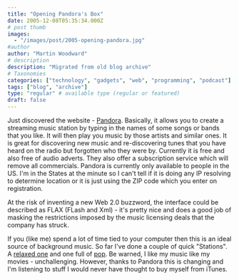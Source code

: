 ```yaml
---
title: "Opening Pandora's Box"
date: 2005-12-08T05:35:34.000Z
# post thumb
images:
  - "/images/post/2005-opening-pandora.jpg"
#author
author: "Martin Woodward"
# description
description: "Migrated from old blog archive"
# Taxonomies
categories: ["technology", "gadgets", "web", "programming", "podcast"]
tags: ["blog", "archive"]
type: "regular" # available type (regular or featured)
draft: false
---
```

Just discovered the website - [Pandora](http://www.pandora.com).  Basically, it allows you to create a streaming music station by typing in the names of some songs or bands that you like.  It will then play you music by those artists and similar ones.  It is great for discovering new music and re-discovering tunes that you have heard on the radio but forgotten who they were by.  Currently it is free and also free of audio adverts.  They also offer a subscription service which will remove all commercials.  Pandora is currently only available to people in the US.  I'm in the States at the minute so I can't tell if it is doing any IP resolving to determine location or it is just using the ZIP code which you enter on registration.  

At the risk of inventing a new Web 2.0 buzzword, the interface could be described as FLAX (FLash and Xml) - it's pretty nice and does a good job of masking the restrictions imposed by the music licensing deals that the company has struck.

If you (like me) spend a lot of time tied to your computer then this is an ideal source of background music.  So far I've done a couple of quick "Stations".  A [relaxed one](http://www.pandora.com/?sc=sh3986461) and one full of [pop](http://www.pandora.com/?sc=sh3994306).  Be warned, I like my music like my movies - unchallenging.  However, thanks to Pandora this is changing and I'm listening to stuff I would never have thought to buy myself from iTunes.